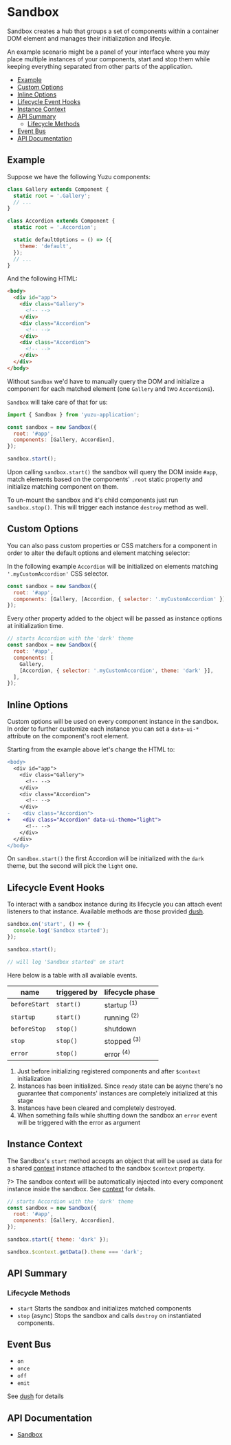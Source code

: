 # Sandbox

Sandbox creates a hub that groups a set of components within a container DOM element and manages their initialization and lifecyle.

An example scenario might be a panel of your interface where you may place multiple instances of your components, start and stop them while keeping everything separated from other parts of the application.

<!-- TOC depthTo:3 -->

- [Example](#example)
- [Custom Options](#custom-options)
- [Inline Options](#inline-options)
- [Lifecycle Event Hooks](#lifecycle-event-hooks)
- [Instance Context](#instance-context)
- [API Summary](#api-summary)
  - [Lifecycle Methods](#lifecycle-methods)
- [Event Bus](#event-bus)
- [API Documentation](#api-documentation)

<!-- /TOC -->

## Example

Suppose we have the following Yuzu components:

```js
class Gallery extends Component {
  static root = '.Gallery';
  // ...
}

class Accordion extends Component {
  static root = '.Accordion';

  static defaultOptions = () => ({
    theme: 'default',
  });
  // ...
}
```

And the following HTML:

```html
<body>
  <div id="app">
    <div class="Gallery">
      <!-- -->
    </div>
    <div class="Accordion">
      <!-- -->
    </div>
    <div class="Accordion">
      <!-- -->
    </div>
  </div>
</body>
```

Without `Sandbox` we'd have to manually query the DOM and initialize a component for each matched element (one `Gallery` and two `Accordion`s).

`Sandbox` will take care of that for us:

```js
import { Sandbox } from 'yuzu-application';

const sandbox = new Sandbox({
  root: '#app',
  components: [Gallery, Accordion],
});

sandbox.start();
```

Upon calling `sandbox.start()` the sandbox will query the DOM inside `#app`, match elements based on the components' `.root` static property and initialize matching component on them.

To un-mount the sandbox and it's child components just run `sandbox.stop()`. This will trigger each instance `destroy` method as well.

## Custom Options

You can also pass custom properties or CSS matchers for a component in order to alter the default options and element matching selector:

In the following example `Accordion` will be initialized on elements matching `'.myCustomAccordion'` CSS selector.

```js
const sandbox = new Sandbox({
  root: '#app',
  components: [Gallery, [Accordion, { selector: '.myCustomAccordion' }]],
});
```

Every other property added to the object will be passed as instance options at initialization time.

```js
// starts Accordion with the 'dark' theme
const sandbox = new Sandbox({
  root: '#app',
  components: [
    Gallery,
    [Accordion, { selector: '.myCustomAccordion', theme: 'dark' }],
  ],
});
```

## Inline Options

Custom options will be used on every component instance in the sandbox. In order to further customize each instance you can set a `data-ui-*` attribute on the component's root element.

Starting from the example above let's change the HTML to:

```diff
<body>
  <div id="app">
    <div class="Gallery">
      <!-- -->
    </div>
    <div class="Accordion">
      <!-- -->
    </div>
-    <div class="Accordion">
+    <div class="Accordion" data-ui-theme="light">
      <!-- -->
    </div>
  </div>
</body>
```

On `sandbox.start()` the first Accordion will be initialized with the `dark` theme, but the second will pick the `light` one.

## Lifecycle Event Hooks

To interact with a sandbox instance during its lifecycle you can attach event listeners to that instance. Available methods are those provided [dush](https://github.com/tunnckocore/dush).

```js
sandbox.on('start', () => {
  console.log('Sandbox started');
});

sandbox.start();

// will log 'Sandbox started' on start
```

Here below is a table with all available events.

| name          | triggered by | lifecycle phase        |
| ------------- | ------------ | ---------------------- |
| `beforeStart` | `start()`    | startup <sup>(1)</sup> |
| `startup`     | `start()`    | running <sup>(2)</sup> |
| `beforeStop`  | `stop()`     | shutdown               |
| `stop`        | `stop()`     | stopped <sup>(3)</sup> |
| `error`       | `stop()`     | error <sup>(4)</sup>   |

1.  Just before initializing registered components and after `$context` initialization
1.  Instances has been initialized. Since `ready` state can be async there's no guarantee that components' instances are completely initialized at this stage
1.  Instances have been cleared and completely destroyed.
1.  When something fails while shutting down the sandbox an `error` event will be triggered with the error as argument

## Instance Context

The Sandbox's `start` method accepts an object that will be used as data for a shared [context](/packages/application/context) instance attached to the sandbox `$context` property.

?> The sandbox context will be automatically injected into every component instance inside the sandbox. See [context](/packages/application/context) for details.

```js
// starts Accordion with the 'dark' theme
const sandbox = new Sandbox({
  root: '#app',
  components: [Gallery, Accordion],
});

sandbox.start({ theme: 'dark' });

sandbox.$context.getData().theme === 'dark';
```

## API Summary

### Lifecycle Methods

- `start` Starts the sandbox and initializes matched components
- `stop` (async) Stops the sandbox and calls `destroy` on instantiated components.

## Event Bus

- `on`
- `once`
- `off`
- `emit`

See [dush](https://github.com/tunnckocore/dush) for details

## API Documentation

- [Sandbox](/packages/application/api/sandbox)
